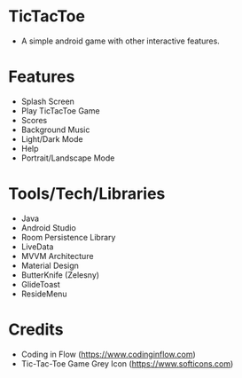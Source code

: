 # TicTacToe
  - A simple android game with other interactive features.

# Features
  - Splash Screen
  - Play TicTacToe Game
  - Scores
  - Background Music
  - Light/Dark Mode
  - Help
  - Portrait/Landscape Mode
  
 # Tools/Tech/Libraries
  - Java
  - Android Studio
  - Room Persistence Library
  - LiveData
  - MVVM Architecture
  - Material Design
  - ButterKnife (Zelesny)
  - GlideToast
  - ResideMenu
 
 # Credits
  - Coding in Flow (https://www.codinginflow.com)
  - Tic-Tac-Toe Game Grey Icon (https://www.softicons.com)
